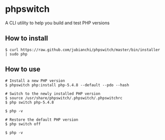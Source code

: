 phpswitch
=========

A CLI utility to help you build and test PHP versions

## How to install

```shell
$ curl https://raw.github.com/jubianchi/phpswitch/master/bin/installer | sudo php
```

## How to use

```shell
# Install a new PHP version
$ phpswitch php:install php-5.4.8 --default --pdo --hash

# Switch to the newly installed PHP version
$ source /usr/share/phpswitch/.phpswitch/.phpswitchrc 
$ php switch php-5.4.8

$ php -v

# Restore the default PHP version
$ php switch off

$ php -v
```
